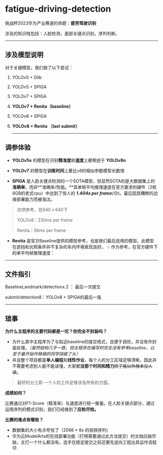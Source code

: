 # fatigue-driving-detection

挑战杯2023华为产业赛道的命题：**疲劳驾驶识别**

涉及的知识栈包括：人脸检测，面部关键点识别，序列判断。

---

## 涉及模型说明

对于关键模型，我们做了以下尝试：

1. YOLOv5 + Dlib
2. YOLOv5 + SPIGA
3. YOLOv7 + SPIGA
4. **YOLOv7 + Renita（baseline）**
5. YOLOv8 + SPIGA
6. **YOLOv8 + Renita （last submit）**
    
    ---
    

## 调参体验

- **YOLOv5s** 的模型在识别**精准度**和**速度**上都稍逊于 **YOLOv8n**
  
- **YOLOv7** 的模型在**训练时间**上要比v8的相似参数模型长数倍

- **SPIGA** 是人脸关键点检测的一个SOTA模型，但显然SOTA的是大数据集上的**准确率**，而非**准确率/性能。**其单帧平均推理速度在官方要求的硬件（2核8GB的老式cpu）中达到了惊人的 ***1.404s per** **frame**(*😓)。最后因其糟糕的边缘部署能力而被淘汰。
> 仅供参考，在640 x 640下
> 
> YOLOv8：230ms per frame
> 
>  Renita：56ms per frame
> 
- **Renita** 是官方Baseline提供的模型参考，也是我们最后选用的模型。此模型在遮挡和光照条件并不复杂的车内环境表现良好。
  💡 作为参考，在官方硬件下的单平均帧推理速度：


---

## 文件指引

BaselineLandmark/detectionx.2 ： 最后一次提交

submit/detection8：YOLOv8 + SPIGA的最后一版

---

## 琐事

**为什么主程序的主要代码都是一坨？你完全不封装吗？**

- 为什么其中主程序为了与贴近baseline的提交格式，且便于调优，并没有作封装处理。*（虽然结构几乎一致，但主程序在编写时完全没有参考baseline，以至于最开始作移植的同学挠破了头）*
- 并且整个项目都是**单人编程**和**线性作业**，每个人的分工区域足够清晰，因此并不需要考虑别人能不能读懂，大家都**没那个时间和精力**~~除了我以外根本没人读~~。

> 最好的分工即 一个人的工作足够涉及所有的方面。
> 

**成绩如何？**

比赛通过对F1-Score（精准率）与速度进行统一衡量。在人脸关键点部分，通过运用序列的模式识别，我们已经做到了**应检尽检。**

**比赛的难点有哪些？**

- 数据集的大小有点夸张了（2066 * 8s 的视频序列）
- 华为云ModelArts的在线部署功能（打榜需要通过此方法提交）的文档应缺尽缺，主打一个什么都没有。选手在稳定提交之前还要先逆向工程出其运作流程 😓
